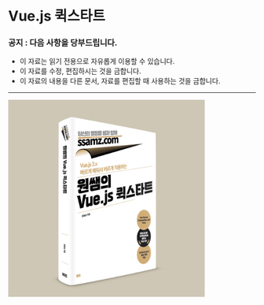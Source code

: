 # Vue.js 퀵스타트
### 공지 : 다음 사항을 당부드립니다.
* 이 자료는 읽기 전용으로 자유롭게 이용할 수 있습니다. 
* 이 자료를 수정, 편집하시는 것을 금합니다.
* 이 자료의 내용을 다른 문서, 자료를 편집할 때 사용하는 것을 금합니다.
----------------
<img src="vue_입체표지.jpg" width="400" />
